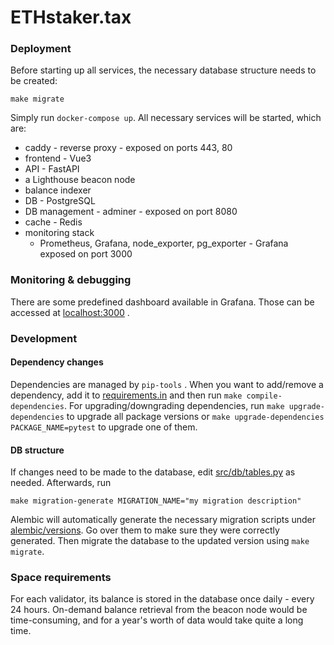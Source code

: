 # ETHstaker.tax

### Deployment

Before starting up all services, the necessary database structure needs to be created:

`make migrate`

Simply run `docker-compose up`. All necessary services will be started, which are:

- caddy - reverse proxy - exposed on ports 443, 80
- frontend - Vue3
- API - FastAPI
- a Lighthouse beacon node
- balance indexer
- DB - PostgreSQL
- DB management - adminer - exposed on port 8080
- cache - Redis
- monitoring stack
  - Prometheus, Grafana, node_exporter, pg_exporter - Grafana exposed on port 3000

### Monitoring & debugging

There are some predefined dashboard available in Grafana. Those can be accessed
at [localhost:3000](http://localhost:3000) .

### Development

#### Dependency changes

Dependencies are managed by `pip-tools` . When you want to add/remove
a dependency, add it to [requirements.in](requirements.in) and then
run `make compile-dependencies`.
For upgrading/downgrading dependencies, run `make upgrade-dependencies`
to upgrade all package versions or `make upgrade-dependencies PACKAGE_NAME=pytest`
to upgrade one of them.

#### DB structure

If changes need to be made to the database, edit
[src/db/tables.py](src/db/tables.py) as needed.
Afterwards, run

`make migration-generate MIGRATION_NAME="my migration description"`

Alembic will automatically generate the necessary migration scripts under
[alembic/versions](alembic/versions). Go over them to make sure they were
correctly generated. Then migrate the database to the updated version using
`make migrate`.



### Space requirements

For each validator, its balance is stored in the database
once daily - every 24 hours.
On-demand balance retrieval from the beacon node would be time-consuming,
and for a year's worth of data would take quite a long time.
